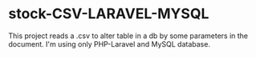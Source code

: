 # stock-CSV-LARAVEL-MYSQL
This project reads a .csv to alter table in a db by some parameters in the document. I'm using only PHP-Laravel and MySQL database.
